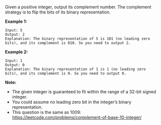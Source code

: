 Given a positive integer, output its complement number. The complement strategy is to flip the bits of its binary representation.

**Example 1:**
```
Input: 5
Output: 2
Explanation: The binary representation of 5 is 101 (no leading zero bits), and its complement is 010. So you need to output 2.
```

**Example 2:**
```
Input: 1
Output: 0
Explanation: The binary representation of 1 is 1 (no leading zero bits), and its complement is 0. So you need to output 0.
```

**Note:**
* The given integer is guaranteed to fit within the range of a 32-bit signed integer.
* You could assume no leading zero bit in the integer’s binary representation.
* This question is the same as 1009: https://leetcode.com/problems/complement-of-base-10-integer/